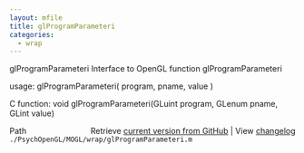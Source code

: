 ```yaml
---
layout: mfile
title: glProgramParameteri
categories:
  - wrap
---
```


glProgramParameteri  Interface to OpenGL function glProgramParameteri

usage:  glProgramParameteri\( program, pname, value \)

C function:  void glProgramParameteri\(GLuint program, GLenum pname, GLint value\)


<div class="code_header" style="text-align:right;">
  <span style="float:left;">Path&nbsp;&nbsp;</span> <span class="counter">Retrieve <a href=
  "https://raw.github.com/Psychtoolbox-3/Psychtoolbox-3/beta/./PsychOpenGL/MOGL/wrap/glProgramParameteri.m">current version from GitHub</a> | View <a href=
  "https://github.com/Psychtoolbox-3/Psychtoolbox-3/commits/beta/./PsychOpenGL/MOGL/wrap/glProgramParameteri.m">changelog</a></span>
</div>
<div class="code">
  <code>./PsychOpenGL/MOGL/wrap/glProgramParameteri.m</code>
</div>
